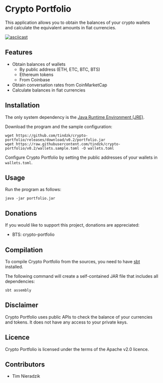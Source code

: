 # Crypto Portfolio
This application allows you to obtain the balances of your crypto wallets and calculate the equivalent amounts in fiat currencies.

[![asciicast](https://asciinema.org/a/fxSD6mvLHgorN6DC7ZIJeJBvN.png)](https://asciinema.org/a/fxSD6mvLHgorN6DC7ZIJeJBvN)

## Features
* Obtain balances of wallets
    * By public address (ETH, ETC, BTC, BTS)
    * Ethereum tokens
    * From Coinbase
* Obtain conversation rates from CoinMarketCap
* Calculate balances in fiat currencies

## Installation
The only system dependency is the [Java Runtime Environment (JRE)](https://www.java.com/en/download/).

Download the program and the sample configuration:

```shell
wget https://github.com/tindzk/crypto-portfolio/releases/download/v0.2/portfolio.jar
wget https://raw.githubusercontent.com/tindzk/crypto-portfolio/v0.2/wallets.sample.toml -O wallets.toml
```

Configure Crypto Portfolio by setting the public addresses of your wallets in `wallets.toml`.

## Usage
Run the program as follows:

```shell
java -jar portfolio.jar
```

## Donations
If you would like to support this project, donations are appreciated:

* BTS: crypto-portfolio

## Compilation
To compile Crypto Portfolio from the sources, you need to have [sbt](http://www.scala-sbt.org/download.html) installed.

The following command will create a self-contained JAR file that includes all dependencies:

```shell
sbt assembly
```

## Disclaimer
Crypto Portfolio uses public APIs to check the balance of your currencies and tokens. It does not have any access to your private keys.

## Licence
Crypto Portfolio is licensed under the terms of the Apache v2.0 licence.

## Contributors
* Tim Nieradzik
